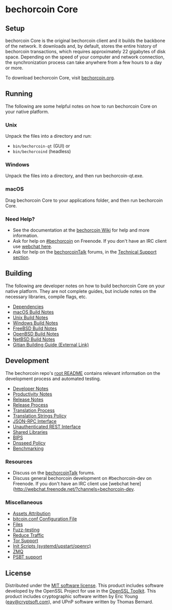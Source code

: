 bechorcoin Core
=============

Setup
---------------------
bechorcoin Core is the original bechorcoin client and it builds the backbone of the network. It downloads and, by default, stores the entire history of bechorcoin transactions, which requires approximately 22 gigabytes of disk space. Depending on the speed of your computer and network connection, the synchronization process can take anywhere from a few hours to a day or more.

To download bechorcoin Core, visit [bechorcoin.org](https://bechorcoin.org/).

Running
---------------------
The following are some helpful notes on how to run bechorcoin Core on your native platform.

### Unix

Unpack the files into a directory and run:

- `bin/bechorcoin-qt` (GUI) or
- `bin/bechorcoind` (headless)

### Windows

Unpack the files into a directory, and then run bechorcoin-qt.exe.

### macOS

Drag bechorcoin Core to your applications folder, and then run bechorcoin Core.

### Need Help?

* See the documentation at the [bechorcoin Wiki](https://bechorcoin.info/)
for help and more information.
* Ask for help on [#bechorcoin](http://webchat.freenode.net?channels=bechorcoin) on Freenode. If you don't have an IRC client use [webchat here](http://webchat.freenode.net?channels=bechorcoin).
* Ask for help on the [bechorcoinTalk](https://bechorcointalk.io/) forums, in the [Technical Support section](https://bechorcointalk.io/c/technical-support).

Building
---------------------
The following are developer notes on how to build bechorcoin Core on your native platform. They are not complete guides, but include notes on the necessary libraries, compile flags, etc.

- [Dependencies](dependencies.md)
- [macOS Build Notes](build-osx.md)
- [Unix Build Notes](build-unix.md)
- [Windows Build Notes](build-windows.md)
- [FreeBSD Build Notes](build-freebsd.md)
- [OpenBSD Build Notes](build-openbsd.md)
- [NetBSD Build Notes](build-netbsd.md)
- [Gitian Building Guide (External Link)](https://github.com/bitcoin-core/docs/blob/master/gitian-building.md)

Development
---------------------
The bechorcoin repo's [root README](/README.md) contains relevant information on the development process and automated testing.

- [Developer Notes](developer-notes.md)
- [Productivity Notes](productivity.md)
- [Release Notes](release-notes.md)
- [Release Process](release-process.md)
- [Translation Process](translation_process.md)
- [Translation Strings Policy](translation_strings_policy.md)
- [JSON-RPC Interface](JSON-RPC-interface.md)
- [Unauthenticated REST Interface](REST-interface.md)
- [Shared Libraries](shared-libraries.md)
- [BIPS](bips.md)
- [Dnsseed Policy](dnsseed-policy.md)
- [Benchmarking](benchmarking.md)

### Resources
* Discuss on the [bechorcoinTalk](https://bechorcointalk.io/) forums.
* Discuss general bechorcoin development on #bechorcoin-dev on Freenode. If you don't have an IRC client use [webchat here](http://webchat.freenode.net/?channels=bechorcoin-dev.

### Miscellaneous
- [Assets Attribution](assets-attribution.md)
- [bitcoin.conf Configuration File](bitcoin-conf.md)
- [Files](files.md)
- [Fuzz-testing](fuzzing.md)
- [Reduce Traffic](reduce-traffic.md)
- [Tor Support](tor.md)
- [Init Scripts (systemd/upstart/openrc)](init.md)
- [ZMQ](zmq.md)
- [PSBT support](psbt.md)

License
---------------------
Distributed under the [MIT software license](/COPYING).
This product includes software developed by the OpenSSL Project for use in the [OpenSSL Toolkit](https://www.openssl.org/). This product includes
cryptographic software written by Eric Young ([eay@cryptsoft.com](mailto:eay@cryptsoft.com)), and UPnP software written by Thomas Bernard.
